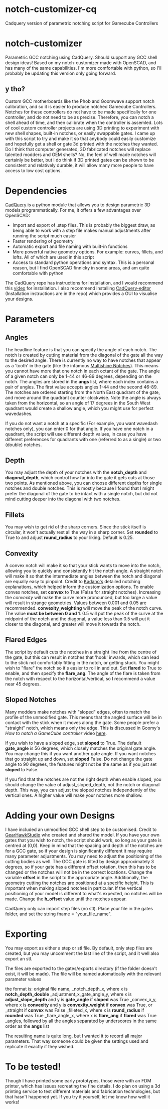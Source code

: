 # notch-customizer-cq
Cadquery version of parametric notching script for Gamecube Controllers
# notch-customizer
Parametric GCC notching using CadQuery. Should support any GCC shell design ideas!
Based on my notch-customizer made with OpenSCAD, and has many of the same capabilities. I'm more comfortable with python, so I'll probably be updating this version only going forward.

## y tho?
Custom GCC motherboards like the Phob and Goomwave support notch calibration, and so it is easier to produce notched Gamecube Controllers. Notches for these controllers do not have to be made specifically for one controller, and do not need to be as precise. Therefore, you can notch a shell ahead of time, and then calibrate when the controller is assemled. Lots of cool custom controller projects are using 3D printing to experiment with new shell shapes, built-in notches, or easily swappable gates. I came up with this script to try and make it so that anybody could easily customize and hopefully get a shell or gate 3d printed with the notches they wanted. Do I think that computer generated, 3D fabricated notches will replace talented modders and OEM shells? No, the feel of well made notches will certainly be better, but I do think if 3D printed gates can be shown to be consistent and relatively durable, it will allow many more people to have access to low cost options.

# Dependencies
[CadQuery](https://github.com/CadQuery/cadquery) is a python module that allows you to design parametric 3D models programmatically. For me, it offers a few advantages over OpenSCAD:
- Import and export of .step files. This is probably the biggest draw, as being able to work with a step file makes manual adjustments after running the script much easier
- Faster rendering of geometry
- Automatic export and file naming with built-in functions
- More powerful native geometry options. For example: curves, fillets, and lofts. All of which are used in this script
- Access to standard python operations and syntax. This is a personal reason, but I find OpenSCAD finnicky in some areas, and am quite comfortable with python

The CadQuery repo has instructions for installation, and I would recommend this [video](https://www.youtube.com/watch?v=3Tg_RJhqZRg) for installation. I also recommend installing [CadQuery-editor](https://github.com/CadQuery/CQ-editor#installation) (Installation instructions are in the repo) which provides a GUI to visualise your designs. 

# Parameters
## Angles
The headline feature is that you can specify the angle of each notch. The notch is created by cutting material from the diagonal of the gate all the way to the desired angle. There is currently no way to have notches that appear as a 'tooth' in the gate (like the infamous [Multishine Notches](https://multishine.tech/collections/wp-content/uploads/2022/01/full-notches-smash-ultimate-gamecube.png)). This means you cannot have more that one notch in each octant of the gate. The angle of a given notch can only be 1-44 or 46-89 degrees, depending on the notch. The angles are stored in the **angs** list, where each index contains a pair of angles. The first value accepts angles 1-44 and the second 46-89. The notches are ordered starting from the North East quadrant of the gate, and move around the quadrant counter clockwise. Note the angle is always taken from the horizontal, so an angle of 17 degrees in the South West quadrant would create a shallow angle, which you might use for perfect wavedashes.

If you do not want a notch at a specific (For example, you want wavedash notches only), you can enter 0 for that angle. If you have one notch in a quadrant, the script will use different depth values, in case you have different preferences for quadrants with one (referred to as a single) or two (double) notches.
 
## Depth
 You may adjust the depth of your notches with the **notch_depth** and **diagonal_depth**, which control how far into the gate it gets cuts at those two points. As mentioned above, you can choose different depths for single notches and double notches. This is mostly because I found that I might prefer the diagonal of the gate to be intact with a single notch, but did not mind cutting deeper into the diagonal with two notches.

## Fillets
You may wish to get rid of the sharp corners. Since the stick itself is circular, it won't actually rest all the way in a sharp corner. Set **rounded** to True to and adjust **round_radius** to your liking. Default is 0.25.

## Convexity
A convex notch will make it so that your stick wants to move into the notch, allowing you to quickly and consistently hit the notch angle. A straight notch will make it so that the intermediate angles between the notch and diagonal are equally easy to pinpoint. Credit to [Kadano's](http://kadano.net/SSBM/GCC/) detailed notching explanations, which helped inform the customization options. To enable convex notches, set **convex** to True (False for straight notches). Increasing the *convexity* will make the curve more pronounced, but too large a value will result in strange geometries. Values between 0.001 and 0.05 are recommended. **convexity_weighting** will move the peak of the notch curve. The value **must be between 0 and 1**. 0.5 will put the peak of the curve at the midpoint of the notch and the diagonal, a value less than 0.5 will put it closer to the diagonal, and greater will move it towards the notch.

## Flared Edges
The script by default cuts the notches in a straight line from the centre of the gate, but this can result in  notches that 'hook' inwards, which can lead to the stick not comfortably fitting in the notch, or getting stuck. You might wish to "flare" the notch so it's easier to roll in and out. Set **flared** to True to enable, and then specify the **flare_ang**. The angle of the flare is taken from the notch with respect to the horizontal/vertical, so I recommend a value near 45 degrees.

## Sloped Notches
Many modders make notches with "sloped" edges, often to match the profile of the unmodified gate. This means that the angled surface will be in contact with the stick when it moves along the gate. Some people prefer a "straight" notch, which means only the edge. This is discussed in Goomy's *How to notch a GameCube controller* video [here](https://youtu.be/IPyPO3TByUU?t=313). 

If you wish to have a sloped edge, set **sloped** to True. The default **gate_angle** is 56 degrees, which closely matches the original gate angle. You may change this if you want another gate angle. If you want notches that go straight up and down, set **sloped** False. Do not change the gate angle to 90 degrees, the features might not be the same as if you just set **sloped** to False.

If you find that the notches are not the right depth when enable sloped, you should change the value of adjust_sloped_depth, not the notch or diagonal depth. This way, you can adjust the sloped notches independently of the vertical ones. A higher value will make your notches more shallow. 

# Adding your own Designs
I have included an unmodified GCC shell step to be customised. Credit to [GearHawkStudio](https://twitter.com/GearhawkStudio) who created and shared the model. If you have your own gates that you wish to notch, the script should work, so long as your gate is centred at (0,0). Keep in mind that the spacing and depth of the notches are for a GCC gate, so if your design is significantly different it may require many parameter adjustments. You may need to adjust the positioning of the cutting bodies as well. The GCC gate is tilted by design approximately 3 degrees, so if your gate has a different offset rotation, then this has to be changed or the notches will not be in the correct locations. Change the variable **offset** in the script to the appropriate angle. Additionally, the geometry cutting the notches are positioned at a specific height. This is important when making sloped notches in particular. If the vertical positioning of your model is different to what's expected, no notches will be made. Change the **h_offset** value until the notches appear.

CadQuery only can import step files (no stl). Place your file in the gates folder, and set the string fname = "your_file_name".

# Exporting 
You may export as either a step or stl file. By default, only step files are created, but you may uncomment the last line of the script, and it well also export an stl.

The files are exported to the gates/exports directory (if the folder doesn't exist, it will be made). The file will be named automatically with the relevant parameter values

the format is:
original file name,
_notch_depth_x, where x is **notch_depth_double**
_adjustment_x_gate_angle_y, where x is **adjust_slope_depth** and y is **gate_angle** if **sloped** was True
_convex_x_y, where x is **convexity** and y is **convexity_weight** if **convex** was True, or
_straight if **convex** was False
_filleted_x, where x is **round_radius** if **rounded** was True
_flare_angle_x, where x is **flare_ang** if **flared** was True
_angles, followed by all the angles separated by underscores in the same order as the **angs** list

The resulting name is quite long, but I wanted it to record all major parameters. That way someone could be given the settings used and replicate it exactly if they wished.

# To be tested!
Though I have printed some early prototypes, those were with an FDM printer, which has issues recreating the fine details. I do plan on using a 3d printing service to test different materials and fabrication technologies, but that hasn't happened yet. If you try it yourself, let me know how well it works!
